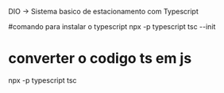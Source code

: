 DIO -> Sistema basico de estacionamento com Typescript

#comando para instalar o typescript
npx -p typescript tsc --init
# converter o codigo ts em js
npx -p typescript tsc